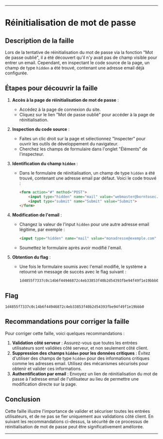 
---

# Réinitialisation de mot de passe

## Description de la faille

Lors de la tentative de réinitialisation du mot de passe via la fonction "Mot de passe oublié", il a été découvert qu'il n'y avait pas de champ visible pour entrer un email. Cependant, en inspectant le code source de la page, un champ de type `hidden` a été trouvé, contenant une adresse email déjà configurée. 

## Étapes pour découvrir la faille

1. **Accès à la page de réinitialisation de mot de passe** :
   - Accédez à la page de connexion du site.
   - Cliquez sur le lien "Mot de passe oublié" pour accéder à la page de réinitialisation.

2. **Inspection du code source** :
   - Faites un clic droit sur la page et sélectionnez "Inspecter" pour ouvrir les outils de développement du navigateur.
   - Cherchez les champs de formulaire dans l'onglet "Éléments" de l'inspecteur.

3. **Identification du champ `hidden`** :
   - Dans le formulaire de réinitialisation, un champ de type `hidden` a été trouvé, contenant une adresse email par défaut. Voici le code trouvé :

     ```html
     <form action="#" method="POST">
         <input type="hidden" name="mail" value="webmaster@borntosec.com" maxlength="15">
         <input type="submit" name="Submit" value="Submit">
     </form>
     ```

4. **Modification de l'email** :
   - Changez la valeur de l'input `hidden` pour une autre adresse email légitime, par exemple :

     ```html
     <input type="hidden" name="mail" value="monadresse@exemple.com" maxlength="15">
     ```

   - Soumettez le formulaire après avoir modifié l'email.

5. **Obtention du flag** :
   - Une fois le formulaire soumis avec l'email modifié, le système a retourné un message de succès avec le flag suivant :
     ```
     1d4855f7337c0c14b6f44946872c4eb33853f40b2d54393fbe94f49f1e19bbb0
     ```

## Flag

```
1d4855f7337c0c14b6f44946872c4eb33853f40b2d54393fbe94f49f1e19bbb0
```

## Recommandations pour corriger la faille

Pour corriger cette faille, voici quelques recommandations :

1. **Validation côté serveur** : Assurez-vous que toutes les entrées utilisateurs sont validées côté serveur, et non seulement côté client.
2. **Suppression des champs `hidden` pour les données critiques** : Évitez d'utiliser des champs de type `hidden` pour des informations critiques comme les adresses email. Utilisez des mécanismes sécurisés pour obtenir et valider ces informations.
3. **Authentification par email** : Envoyez un lien de réinitialisation du mot de passe à l'adresse email de l'utilisateur au lieu de permettre une modification directe sur la page.

## Conclusion

Cette faille illustre l'importance de valider et sécuriser toutes les entrées utilisateurs, et de ne pas se fier uniquement aux validations côté client. En suivant les recommandations ci-dessus, la sécurité de ce processus de réinitialisation de mot de passe peut être significativement améliorée.

---
